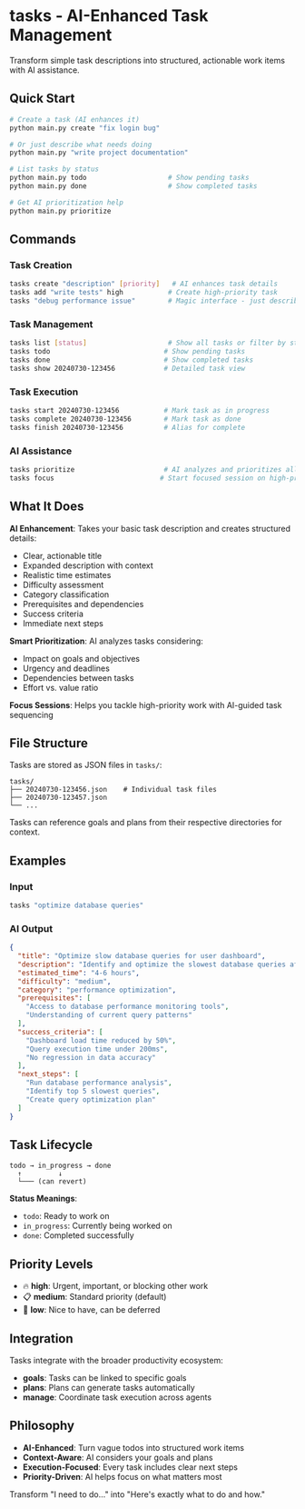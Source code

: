 # tasks - AI-Enhanced Task Management

Transform simple task descriptions into structured, actionable work items with AI assistance.

## Quick Start

```bash
# Create a task (AI enhances it)
python main.py create "fix login bug"

# Or just describe what needs doing
python main.py "write project documentation"

# List tasks by status
python main.py todo                    # Show pending tasks
python main.py done                    # Show completed tasks

# Get AI prioritization help
python main.py prioritize
```

## Commands

### Task Creation
```bash
tasks create "description" [priority]   # AI enhances task details
tasks add "write tests" high           # Create high-priority task
tasks "debug performance issue"        # Magic interface - just describe it
```

### Task Management
```bash
tasks list [status]                    # Show all tasks or filter by status
tasks todo                            # Show pending tasks
tasks done                            # Show completed tasks
tasks show 20240730-123456            # Detailed task view
```

### Task Execution
```bash
tasks start 20240730-123456           # Mark task as in progress
tasks complete 20240730-123456        # Mark task as done
tasks finish 20240730-123456          # Alias for complete
```

### AI Assistance
```bash
tasks prioritize                      # AI analyzes and prioritizes all tasks
tasks focus                          # Start focused session on high-priority tasks
```

## What It Does

**AI Enhancement**: Takes your basic task description and creates structured details:
- Clear, actionable title
- Expanded description with context
- Realistic time estimates
- Difficulty assessment
- Category classification
- Prerequisites and dependencies
- Success criteria
- Immediate next steps

**Smart Prioritization**: AI analyzes tasks considering:
- Impact on goals and objectives
- Urgency and deadlines
- Dependencies between tasks
- Effort vs. value ratio

**Focus Sessions**: Helps you tackle high-priority work with AI-guided task sequencing

## File Structure

Tasks are stored as JSON files in `tasks/`:
```
tasks/
├── 20240730-123456.json    # Individual task files
├── 20240730-123457.json
└── ...
```

Tasks can reference goals and plans from their respective directories for context.

## Examples

### Input
```bash
tasks "optimize database queries"
```

### AI Output
```json
{
  "title": "Optimize slow database queries for user dashboard",
  "description": "Identify and optimize the slowest database queries affecting user dashboard load times",
  "estimated_time": "4-6 hours",
  "difficulty": "medium",
  "category": "performance optimization",
  "prerequisites": [
    "Access to database performance monitoring tools",
    "Understanding of current query patterns"
  ],
  "success_criteria": [
    "Dashboard load time reduced by 50%",
    "Query execution time under 200ms",
    "No regression in data accuracy"
  ],
  "next_steps": [
    "Run database performance analysis",
    "Identify top 5 slowest queries",
    "Create query optimization plan"
  ]
}
```

## Task Lifecycle

```
todo → in_progress → done
  ↑         ↓
  └─── (can revert)
```

**Status Meanings**:
- `todo`: Ready to work on
- `in_progress`: Currently being worked on
- `done`: Completed successfully

## Priority Levels

- 🔥 **high**: Urgent, important, or blocking other work
- 📋 **medium**: Standard priority (default)
- 📝 **low**: Nice to have, can be deferred

## Integration

Tasks integrate with the broader productivity ecosystem:
- **goals**: Tasks can be linked to specific goals
- **plans**: Plans can generate tasks automatically
- **manage**: Coordinate task execution across agents

## Philosophy

- **AI-Enhanced**: Turn vague todos into structured work items
- **Context-Aware**: AI considers your goals and plans
- **Execution-Focused**: Every task includes clear next steps
- **Priority-Driven**: AI helps focus on what matters most

Transform "I need to do..." into "Here's exactly what to do and how."